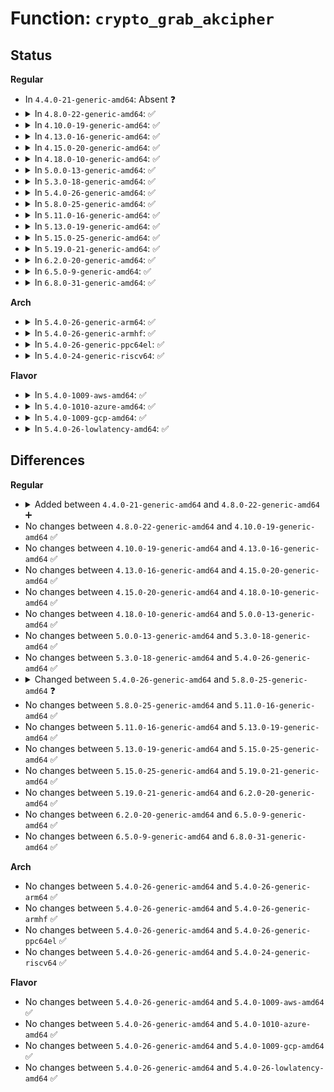 # Function: <code>crypto_grab_akcipher</code>

## Status
<b>Regular</b>
<ul>
<li>
In <code>4.4.0-21-generic-amd64</code>: Absent ❓
</li>
<li>
<details>
<summary>In <code>4.8.0-22-generic-amd64</code>: ✅</summary>

```c
int crypto_grab_akcipher(struct crypto_akcipher_spawn * spawn, const char * name, u32 type, u32 mask)
```

```json
{
  "name": "crypto_grab_akcipher",
  "collision_type": "Unique Global",
  "inline_type": "No",
  "funcs": [
    {
      "addr": 18446744071582908864,
      "name": "crypto_grab_akcipher",
      "external": true,
      "loc": "crypto/akcipher.c:100",
      "file": "crypto/akcipher.c",
      "inline": "seen, unknown",
      "caller_inline": [],
      "caller_func": [
        "crypto/rsa-pkcs1pad.c:pkcs1pad_create"
      ]
    }
  ],
  "symbols": [
    {
      "addr": 18446744071582908864,
      "name": "crypto_grab_akcipher",
      "section": ".text",
      "bind": "STB_GLOBAL",
      "size": 24
    }
  ]
}
```
</details>
</li>
<li>
<details>
<summary>In <code>4.10.0-19-generic-amd64</code>: ✅</summary>

```c
int crypto_grab_akcipher(struct crypto_akcipher_spawn * spawn, const char * name, u32 type, u32 mask)
```

```json
{
  "name": "crypto_grab_akcipher",
  "collision_type": "Unique Global",
  "inline_type": "No",
  "funcs": [
    {
      "addr": 18446744071583008576,
      "name": "crypto_grab_akcipher",
      "external": true,
      "loc": "crypto/akcipher.c:100",
      "file": "crypto/akcipher.c",
      "inline": "seen, unknown",
      "caller_inline": [],
      "caller_func": [
        "crypto/rsa-pkcs1pad.c:pkcs1pad_create"
      ]
    }
  ],
  "symbols": [
    {
      "addr": 18446744071583008576,
      "name": "crypto_grab_akcipher",
      "section": ".text",
      "bind": "STB_GLOBAL",
      "size": 24
    }
  ]
}
```
</details>
</li>
<li>
<details>
<summary>In <code>4.13.0-16-generic-amd64</code>: ✅</summary>

```c
int crypto_grab_akcipher(struct crypto_akcipher_spawn * spawn, const char * name, u32 type, u32 mask)
```

```json
{
  "name": "crypto_grab_akcipher",
  "collision_type": "Unique Global",
  "inline_type": "No",
  "funcs": [
    {
      "addr": 18446744071583058992,
      "name": "crypto_grab_akcipher",
      "external": true,
      "loc": "crypto/akcipher.c:101",
      "file": "crypto/akcipher.c",
      "inline": "seen, unknown",
      "caller_inline": [],
      "caller_func": [
        "crypto/rsa-pkcs1pad.c:pkcs1pad_create"
      ]
    }
  ],
  "symbols": [
    {
      "addr": 18446744071583058992,
      "name": "crypto_grab_akcipher",
      "section": ".text",
      "bind": "STB_GLOBAL",
      "size": 24
    }
  ]
}
```
</details>
</li>
<li>
<details>
<summary>In <code>4.15.0-20-generic-amd64</code>: ✅</summary>

```c
int crypto_grab_akcipher(struct crypto_akcipher_spawn * spawn, const char * name, u32 type, u32 mask)
```

```json
{
  "name": "crypto_grab_akcipher",
  "collision_type": "Unique Global",
  "inline_type": "No",
  "funcs": [
    {
      "addr": 18446744071583225152,
      "name": "crypto_grab_akcipher",
      "external": true,
      "loc": "crypto/akcipher.c:101",
      "file": "crypto/akcipher.c",
      "inline": "seen, unknown",
      "caller_inline": [],
      "caller_func": [
        "crypto/rsa-pkcs1pad.c:pkcs1pad_create"
      ]
    }
  ],
  "symbols": [
    {
      "addr": 18446744071583225152,
      "name": "crypto_grab_akcipher",
      "section": ".text",
      "bind": "STB_GLOBAL",
      "size": 24
    }
  ]
}
```
</details>
</li>
<li>
<details>
<summary>In <code>4.18.0-10-generic-amd64</code>: ✅</summary>

```c
int crypto_grab_akcipher(struct crypto_akcipher_spawn * spawn, const char * name, u32 type, u32 mask)
```

```json
{
  "name": "crypto_grab_akcipher",
  "collision_type": "Unique Global",
  "inline_type": "No",
  "funcs": [
    {
      "addr": 18446744071583433152,
      "name": "crypto_grab_akcipher",
      "external": true,
      "loc": "crypto/akcipher.c:101",
      "file": "crypto/akcipher.c",
      "inline": "seen, unknown",
      "caller_inline": [],
      "caller_func": [
        "crypto/rsa-pkcs1pad.c:pkcs1pad_create"
      ]
    }
  ],
  "symbols": [
    {
      "addr": 18446744071583433152,
      "name": "crypto_grab_akcipher",
      "section": ".text",
      "bind": "STB_GLOBAL",
      "size": 24
    }
  ]
}
```
</details>
</li>
<li>
<details>
<summary>In <code>5.0.0-13-generic-amd64</code>: ✅</summary>

```c
int crypto_grab_akcipher(struct crypto_akcipher_spawn * spawn, const char * name, u32 type, u32 mask)
```

```json
{
  "name": "crypto_grab_akcipher",
  "collision_type": "Unique Global",
  "inline_type": "No",
  "funcs": [
    {
      "addr": 18446744071583554608,
      "name": "crypto_grab_akcipher",
      "external": true,
      "loc": "crypto/akcipher.c:98",
      "file": "crypto/akcipher.c",
      "inline": "seen, unknown",
      "caller_inline": [],
      "caller_func": [
        "crypto/rsa-pkcs1pad.c:pkcs1pad_create"
      ]
    }
  ],
  "symbols": [
    {
      "addr": 18446744071583554608,
      "name": "crypto_grab_akcipher",
      "section": ".text",
      "bind": "STB_GLOBAL",
      "size": 24
    }
  ]
}
```
</details>
</li>
<li>
<details>
<summary>In <code>5.3.0-18-generic-amd64</code>: ✅</summary>

```c
int crypto_grab_akcipher(struct crypto_akcipher_spawn * spawn, const char * name, u32 type, u32 mask)
```

```json
{
  "name": "crypto_grab_akcipher",
  "collision_type": "Unique Global",
  "inline_type": "No",
  "funcs": [
    {
      "addr": 18446744071583743744,
      "name": "crypto_grab_akcipher",
      "external": true,
      "loc": "crypto/akcipher.c:93",
      "file": "crypto/akcipher.c",
      "inline": "seen, unknown",
      "caller_inline": [],
      "caller_func": [
        "crypto/rsa-pkcs1pad.c:pkcs1pad_create"
      ]
    }
  ],
  "symbols": [
    {
      "addr": 18446744071583743744,
      "name": "crypto_grab_akcipher",
      "section": ".text",
      "bind": "STB_GLOBAL",
      "size": 24
    }
  ]
}
```
</details>
</li>
<li>
<details>
<summary>In <code>5.4.0-26-generic-amd64</code>: ✅</summary>

```c
int crypto_grab_akcipher(struct crypto_akcipher_spawn * spawn, const char * name, u32 type, u32 mask)
```

```json
{
  "name": "crypto_grab_akcipher",
  "collision_type": "Unique Global",
  "inline_type": "No",
  "funcs": [
    {
      "addr": 18446744071583853488,
      "name": "crypto_grab_akcipher",
      "external": true,
      "loc": "crypto/akcipher.c:93",
      "file": "crypto/akcipher.c",
      "inline": "seen, unknown",
      "caller_inline": [],
      "caller_func": [
        "crypto/rsa-pkcs1pad.c:pkcs1pad_create"
      ]
    }
  ],
  "symbols": [
    {
      "addr": 18446744071583853488,
      "name": "crypto_grab_akcipher",
      "section": ".text",
      "bind": "STB_GLOBAL",
      "size": 24
    }
  ]
}
```
</details>
</li>
<li>
<details>
<summary>In <code>5.8.0-25-generic-amd64</code>: ✅</summary>

```c
int crypto_grab_akcipher(struct crypto_akcipher_spawn * spawn, struct crypto_instance * inst, const char * name, u32 type, u32 mask)
```

```json
{
  "name": "crypto_grab_akcipher",
  "collision_type": "Unique Global",
  "inline_type": "No",
  "funcs": [
    {
      "addr": 18446744071584243280,
      "name": "crypto_grab_akcipher",
      "external": true,
      "loc": "crypto/akcipher.c:93",
      "file": "crypto/akcipher.c",
      "inline": "seen, unknown",
      "caller_inline": [],
      "caller_func": [
        "crypto/rsa-pkcs1pad.c:pkcs1pad_create"
      ]
    }
  ],
  "symbols": [
    {
      "addr": 18446744071584243280,
      "name": "crypto_grab_akcipher",
      "section": ".text",
      "bind": "STB_GLOBAL",
      "size": 24
    }
  ]
}
```
</details>
</li>
<li>
<details>
<summary>In <code>5.11.0-16-generic-amd64</code>: ✅</summary>

```c
int crypto_grab_akcipher(struct crypto_akcipher_spawn * spawn, struct crypto_instance * inst, const char * name, u32 type, u32 mask)
```

```json
{
  "name": "crypto_grab_akcipher",
  "collision_type": "Unique Global",
  "inline_type": "No",
  "funcs": [
    {
      "addr": 18446744071584361840,
      "name": "crypto_grab_akcipher",
      "external": true,
      "loc": "crypto/akcipher.c:93",
      "file": "crypto/akcipher.c",
      "inline": "seen, unknown",
      "caller_inline": [],
      "caller_func": [
        "crypto/rsa-pkcs1pad.c:pkcs1pad_create"
      ]
    }
  ],
  "symbols": [
    {
      "addr": 18446744071584361840,
      "name": "crypto_grab_akcipher",
      "section": ".text",
      "bind": "STB_GLOBAL",
      "size": 24
    }
  ]
}
```
</details>
</li>
<li>
<details>
<summary>In <code>5.13.0-19-generic-amd64</code>: ✅</summary>

```c
int crypto_grab_akcipher(struct crypto_akcipher_spawn * spawn, struct crypto_instance * inst, const char * name, u32 type, u32 mask)
```

```json
{
  "name": "crypto_grab_akcipher",
  "collision_type": "Unique Global",
  "inline_type": "No",
  "funcs": [
    {
      "addr": 18446744071584396304,
      "name": "crypto_grab_akcipher",
      "external": true,
      "loc": "crypto/akcipher.c:93",
      "file": "crypto/akcipher.c",
      "inline": "seen, unknown",
      "caller_inline": [],
      "caller_func": [
        "crypto/rsa-pkcs1pad.c:pkcs1pad_create"
      ]
    }
  ],
  "symbols": [
    {
      "addr": 18446744071584396304,
      "name": "crypto_grab_akcipher",
      "section": ".text",
      "bind": "STB_GLOBAL",
      "size": 24
    }
  ]
}
```
</details>
</li>
<li>
<details>
<summary>In <code>5.15.0-25-generic-amd64</code>: ✅</summary>

```c
int crypto_grab_akcipher(struct crypto_akcipher_spawn * spawn, struct crypto_instance * inst, const char * name, u32 type, u32 mask)
```

```json
{
  "name": "crypto_grab_akcipher",
  "collision_type": "Unique Global",
  "inline_type": "No",
  "funcs": [
    {
      "addr": 18446744071584791536,
      "name": "crypto_grab_akcipher",
      "external": true,
      "loc": "crypto/akcipher.c:93",
      "file": "crypto/akcipher.c",
      "inline": "seen, unknown",
      "caller_inline": [],
      "caller_func": [
        "crypto/rsa-pkcs1pad.c:pkcs1pad_create"
      ]
    }
  ],
  "symbols": [
    {
      "addr": 18446744071584791536,
      "name": "crypto_grab_akcipher",
      "section": ".text",
      "bind": "STB_GLOBAL",
      "size": 24
    }
  ]
}
```
</details>
</li>
<li>
<details>
<summary>In <code>5.19.0-21-generic-amd64</code>: ✅</summary>

```c
int crypto_grab_akcipher(struct crypto_akcipher_spawn * spawn, struct crypto_instance * inst, const char * name, u32 type, u32 mask)
```

```json
{
  "name": "crypto_grab_akcipher",
  "collision_type": "Unique Global",
  "inline_type": "No",
  "funcs": [
    {
      "addr": 18446744071585477984,
      "name": "crypto_grab_akcipher",
      "external": true,
      "loc": "crypto/akcipher.c:93",
      "file": "crypto/akcipher.c",
      "inline": "seen, unknown",
      "caller_inline": [],
      "caller_func": [
        "crypto/rsa-pkcs1pad.c:pkcs1pad_create"
      ]
    }
  ],
  "symbols": [
    {
      "addr": 18446744071585477984,
      "name": "crypto_grab_akcipher",
      "section": ".text",
      "bind": "STB_GLOBAL",
      "size": 39
    }
  ]
}
```
</details>
</li>
<li>
<details>
<summary>In <code>6.2.0-20-generic-amd64</code>: ✅</summary>

```c
int crypto_grab_akcipher(struct crypto_akcipher_spawn * spawn, struct crypto_instance * inst, const char * name, u32 type, u32 mask)
```

```json
{
  "name": "crypto_grab_akcipher",
  "collision_type": "Unique Global",
  "inline_type": "No",
  "funcs": [
    {
      "addr": 18446744071586239296,
      "name": "crypto_grab_akcipher",
      "external": true,
      "loc": "crypto/akcipher.c:93",
      "file": "crypto/akcipher.c",
      "inline": "seen, unknown",
      "caller_inline": [],
      "caller_func": [
        "crypto/rsa-pkcs1pad.c:pkcs1pad_create"
      ]
    }
  ],
  "symbols": [
    {
      "addr": 18446744071586239296,
      "name": "crypto_grab_akcipher",
      "section": ".text",
      "bind": "STB_GLOBAL",
      "size": 39
    }
  ]
}
```
</details>
</li>
<li>
<details>
<summary>In <code>6.5.0-9-generic-amd64</code>: ✅</summary>

```c
int crypto_grab_akcipher(struct crypto_akcipher_spawn * spawn, struct crypto_instance * inst, const char * name, u32 type, u32 mask)
```

```json
{
  "name": "crypto_grab_akcipher",
  "collision_type": "Unique Global",
  "inline_type": "No",
  "funcs": [
    {
      "addr": 18446744071586476144,
      "name": "crypto_grab_akcipher",
      "external": true,
      "loc": "crypto/akcipher.c:116",
      "file": "crypto/akcipher.c",
      "inline": "seen, unknown",
      "caller_inline": [],
      "caller_func": [
        "crypto/rsa-pkcs1pad.c:pkcs1pad_create"
      ]
    }
  ],
  "symbols": [
    {
      "addr": 18446744071586476144,
      "name": "crypto_grab_akcipher",
      "section": ".text",
      "bind": "STB_GLOBAL",
      "size": 39
    }
  ]
}
```
</details>
</li>
<li>
<details>
<summary>In <code>6.8.0-31-generic-amd64</code>: ✅</summary>

```c
int crypto_grab_akcipher(struct crypto_akcipher_spawn * spawn, struct crypto_instance * inst, const char * name, u32 type, u32 mask)
```

```json
{
  "name": "crypto_grab_akcipher",
  "collision_type": "Unique Global",
  "inline_type": "No",
  "funcs": [
    {
      "addr": 18446744071586746080,
      "name": "crypto_grab_akcipher",
      "external": true,
      "loc": "crypto/akcipher.c:116",
      "file": "crypto/akcipher.c",
      "inline": "seen, unknown",
      "caller_inline": [],
      "caller_func": [
        "crypto/rsa-pkcs1pad.c:pkcs1pad_create"
      ]
    }
  ],
  "symbols": [
    {
      "addr": 18446744071586746080,
      "name": "crypto_grab_akcipher",
      "section": ".text",
      "bind": "STB_GLOBAL",
      "size": 39
    }
  ]
}
```
</details>
</li>
</ul>
<b>Arch</b>
<ul>
<li>
<details>
<summary>In <code>5.4.0-26-generic-arm64</code>: ✅</summary>

```c
int crypto_grab_akcipher(struct crypto_akcipher_spawn * spawn, const char * name, u32 type, u32 mask)
```

```json
{
  "name": "crypto_grab_akcipher",
  "collision_type": "Unique Global",
  "inline_type": "No",
  "funcs": [
    {
      "addr": 18446603336495669472,
      "name": "crypto_grab_akcipher",
      "external": true,
      "loc": "crypto/akcipher.c:93",
      "file": "crypto/akcipher.c",
      "inline": "seen, unknown",
      "caller_inline": [],
      "caller_func": [
        "crypto/rsa-pkcs1pad.c:pkcs1pad_create"
      ]
    }
  ],
  "symbols": [
    {
      "addr": 18446603336495669472,
      "name": "crypto_grab_akcipher",
      "section": ".text",
      "bind": "STB_GLOBAL",
      "size": 88
    }
  ]
}
```
</details>
</li>
<li>
<details>
<summary>In <code>5.4.0-26-generic-armhf</code>: ✅</summary>

```c
int crypto_grab_akcipher(struct crypto_akcipher_spawn * spawn, const char * name, u32 type, u32 mask)
```

```json
{
  "name": "crypto_grab_akcipher",
  "collision_type": "Unique Global",
  "inline_type": "No",
  "funcs": [
    {
      "addr": 3229021732,
      "name": "crypto_grab_akcipher",
      "external": true,
      "loc": "crypto/akcipher.c:93",
      "file": "crypto/akcipher.c",
      "inline": "seen, unknown",
      "caller_inline": [],
      "caller_func": [
        "crypto/rsa-pkcs1pad.c:pkcs1pad_create"
      ]
    }
  ],
  "symbols": [
    {
      "addr": 3229021732,
      "name": "crypto_grab_akcipher",
      "section": ".text",
      "bind": "STB_GLOBAL",
      "size": 40
    }
  ]
}
```
</details>
</li>
<li>
<details>
<summary>In <code>5.4.0-26-generic-ppc64el</code>: ✅</summary>

```c
int crypto_grab_akcipher(struct crypto_akcipher_spawn * spawn, const char * name, u32 type, u32 mask)
```

```json
{
  "name": "crypto_grab_akcipher",
  "collision_type": "Unique Global",
  "inline_type": "No",
  "funcs": [
    {
      "addr": 13835058055289808800,
      "name": "crypto_grab_akcipher",
      "external": true,
      "loc": "crypto/akcipher.c:93",
      "file": "crypto/akcipher.c",
      "inline": "seen, unknown",
      "caller_inline": [],
      "caller_func": [
        "crypto/rsa-pkcs1pad.c:pkcs1pad_create"
      ]
    }
  ],
  "symbols": [
    {
      "addr": 13835058055289808800,
      "name": "crypto_grab_akcipher",
      "section": ".text",
      "bind": "STB_GLOBAL",
      "size": 64
    }
  ]
}
```
</details>
</li>
<li>
<details>
<summary>In <code>5.4.0-24-generic-riscv64</code>: ✅</summary>

```c
int crypto_grab_akcipher(struct crypto_akcipher_spawn * spawn, const char * name, u32 type, u32 mask)
```

```json
{
  "name": "crypto_grab_akcipher",
  "collision_type": "Unique Global",
  "inline_type": "No",
  "funcs": [
    {
      "addr": 18446743936274820068,
      "name": "crypto_grab_akcipher",
      "external": true,
      "loc": "crypto/akcipher.c:93",
      "file": "crypto/akcipher.c",
      "inline": "seen, unknown",
      "caller_inline": [],
      "caller_func": [
        "crypto/rsa-pkcs1pad.c:pkcs1pad_create"
      ]
    }
  ],
  "symbols": [
    {
      "addr": 18446743936274820068,
      "name": "crypto_grab_akcipher",
      "section": ".text",
      "bind": "STB_GLOBAL",
      "size": 76
    }
  ]
}
```
</details>
</li>
</ul>
<b>Flavor</b>
<ul>
<li>
<details>
<summary>In <code>5.4.0-1009-aws-amd64</code>: ✅</summary>

```c
int crypto_grab_akcipher(struct crypto_akcipher_spawn * spawn, const char * name, u32 type, u32 mask)
```

```json
{
  "name": "crypto_grab_akcipher",
  "collision_type": "Unique Global",
  "inline_type": "No",
  "funcs": [
    {
      "addr": 18446744071583822224,
      "name": "crypto_grab_akcipher",
      "external": true,
      "loc": "crypto/akcipher.c:93",
      "file": "crypto/akcipher.c",
      "inline": "seen, unknown",
      "caller_inline": [],
      "caller_func": [
        "crypto/rsa-pkcs1pad.c:pkcs1pad_create"
      ]
    }
  ],
  "symbols": [
    {
      "addr": 18446744071583822224,
      "name": "crypto_grab_akcipher",
      "section": ".text",
      "bind": "STB_GLOBAL",
      "size": 24
    }
  ]
}
```
</details>
</li>
<li>
<details>
<summary>In <code>5.4.0-1010-azure-amd64</code>: ✅</summary>

```c
int crypto_grab_akcipher(struct crypto_akcipher_spawn * spawn, const char * name, u32 type, u32 mask)
```

```json
{
  "name": "crypto_grab_akcipher",
  "collision_type": "Unique Global",
  "inline_type": "No",
  "funcs": [
    {
      "addr": 18446744071583759280,
      "name": "crypto_grab_akcipher",
      "external": true,
      "loc": "crypto/akcipher.c:93",
      "file": "crypto/akcipher.c",
      "inline": "seen, unknown",
      "caller_inline": [],
      "caller_func": [
        "crypto/rsa-pkcs1pad.c:pkcs1pad_create"
      ]
    }
  ],
  "symbols": [
    {
      "addr": 18446744071583759280,
      "name": "crypto_grab_akcipher",
      "section": ".text",
      "bind": "STB_GLOBAL",
      "size": 24
    }
  ]
}
```
</details>
</li>
<li>
<details>
<summary>In <code>5.4.0-1009-gcp-amd64</code>: ✅</summary>

```c
int crypto_grab_akcipher(struct crypto_akcipher_spawn * spawn, const char * name, u32 type, u32 mask)
```

```json
{
  "name": "crypto_grab_akcipher",
  "collision_type": "Unique Global",
  "inline_type": "No",
  "funcs": [
    {
      "addr": 18446744071583805984,
      "name": "crypto_grab_akcipher",
      "external": true,
      "loc": "crypto/akcipher.c:93",
      "file": "crypto/akcipher.c",
      "inline": "seen, unknown",
      "caller_inline": [],
      "caller_func": [
        "crypto/rsa-pkcs1pad.c:pkcs1pad_create"
      ]
    }
  ],
  "symbols": [
    {
      "addr": 18446744071583805984,
      "name": "crypto_grab_akcipher",
      "section": ".text",
      "bind": "STB_GLOBAL",
      "size": 24
    }
  ]
}
```
</details>
</li>
<li>
<details>
<summary>In <code>5.4.0-26-lowlatency-amd64</code>: ✅</summary>

```c
int crypto_grab_akcipher(struct crypto_akcipher_spawn * spawn, const char * name, u32 type, u32 mask)
```

```json
{
  "name": "crypto_grab_akcipher",
  "collision_type": "Unique Global",
  "inline_type": "No",
  "funcs": [
    {
      "addr": 18446744071583907056,
      "name": "crypto_grab_akcipher",
      "external": true,
      "loc": "crypto/akcipher.c:93",
      "file": "crypto/akcipher.c",
      "inline": "seen, unknown",
      "caller_inline": [],
      "caller_func": [
        "crypto/rsa-pkcs1pad.c:pkcs1pad_create"
      ]
    }
  ],
  "symbols": [
    {
      "addr": 18446744071583907056,
      "name": "crypto_grab_akcipher",
      "section": ".text",
      "bind": "STB_GLOBAL",
      "size": 24
    }
  ]
}
```
</details>
</li>
</ul>

## Differences
<b>Regular</b>
<ul>
<li>
<details>
<summary>Added between <code>4.4.0-21-generic-amd64</code> and <code>4.8.0-22-generic-amd64</code> ➕</summary>

```c
int crypto_grab_akcipher(struct crypto_akcipher_spawn * spawn, const char * name, u32 type, u32 mask)
```
</details>
</li>
<li>
No changes between <code>4.8.0-22-generic-amd64</code> and <code>4.10.0-19-generic-amd64</code> ✅
</li>
<li>
No changes between <code>4.10.0-19-generic-amd64</code> and <code>4.13.0-16-generic-amd64</code> ✅
</li>
<li>
No changes between <code>4.13.0-16-generic-amd64</code> and <code>4.15.0-20-generic-amd64</code> ✅
</li>
<li>
No changes between <code>4.15.0-20-generic-amd64</code> and <code>4.18.0-10-generic-amd64</code> ✅
</li>
<li>
No changes between <code>4.18.0-10-generic-amd64</code> and <code>5.0.0-13-generic-amd64</code> ✅
</li>
<li>
No changes between <code>5.0.0-13-generic-amd64</code> and <code>5.3.0-18-generic-amd64</code> ✅
</li>
<li>
No changes between <code>5.3.0-18-generic-amd64</code> and <code>5.4.0-26-generic-amd64</code> ✅
</li>
<li>
<details>
<summary>Changed between <code>5.4.0-26-generic-amd64</code> and <code>5.8.0-25-generic-amd64</code> ❓</summary>
<ul>
<li>
<b>Param added. </b>
<code>struct crypto_instance * inst</code>
</li>
<li>
<b>Param reordered. </b>
<code>spawn, name, type, mask</code> ➡️ <code>spawn, inst, name, type, mask</code>
</li>
</ul>
</details>
</li>
<li>
No changes between <code>5.8.0-25-generic-amd64</code> and <code>5.11.0-16-generic-amd64</code> ✅
</li>
<li>
No changes between <code>5.11.0-16-generic-amd64</code> and <code>5.13.0-19-generic-amd64</code> ✅
</li>
<li>
No changes between <code>5.13.0-19-generic-amd64</code> and <code>5.15.0-25-generic-amd64</code> ✅
</li>
<li>
No changes between <code>5.15.0-25-generic-amd64</code> and <code>5.19.0-21-generic-amd64</code> ✅
</li>
<li>
No changes between <code>5.19.0-21-generic-amd64</code> and <code>6.2.0-20-generic-amd64</code> ✅
</li>
<li>
No changes between <code>6.2.0-20-generic-amd64</code> and <code>6.5.0-9-generic-amd64</code> ✅
</li>
<li>
No changes between <code>6.5.0-9-generic-amd64</code> and <code>6.8.0-31-generic-amd64</code> ✅
</li>
</ul>
<b>Arch</b>
<ul>
<li>
No changes between <code>5.4.0-26-generic-amd64</code> and <code>5.4.0-26-generic-arm64</code> ✅
</li>
<li>
No changes between <code>5.4.0-26-generic-amd64</code> and <code>5.4.0-26-generic-armhf</code> ✅
</li>
<li>
No changes between <code>5.4.0-26-generic-amd64</code> and <code>5.4.0-26-generic-ppc64el</code> ✅
</li>
<li>
No changes between <code>5.4.0-26-generic-amd64</code> and <code>5.4.0-24-generic-riscv64</code> ✅
</li>
</ul>
<b>Flavor</b>
<ul>
<li>
No changes between <code>5.4.0-26-generic-amd64</code> and <code>5.4.0-1009-aws-amd64</code> ✅
</li>
<li>
No changes between <code>5.4.0-26-generic-amd64</code> and <code>5.4.0-1010-azure-amd64</code> ✅
</li>
<li>
No changes between <code>5.4.0-26-generic-amd64</code> and <code>5.4.0-1009-gcp-amd64</code> ✅
</li>
<li>
No changes between <code>5.4.0-26-generic-amd64</code> and <code>5.4.0-26-lowlatency-amd64</code> ✅
</li>
</ul>
